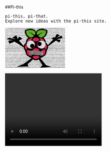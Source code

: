 ##Pi-this
<pre>
pi-this, pi-that.
Explore new ideas with the pi-this site.
</pre>
<img src="https://github.com/pi-this/pi-this.github.io/blob/main/pithismascotwithbackground.png?raw=true" width=200 high=200></img>
<pre>
<video width="320" height="240" controls>
  <source src="/pi-this_demo.mp4" type="video/mp4">
</video>
</pre>
